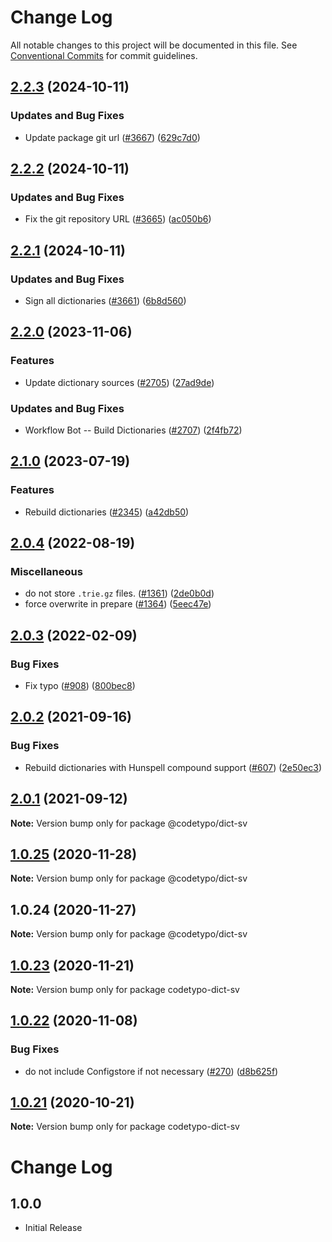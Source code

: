 # Change Log

All notable changes to this project will be documented in this file.
See [Conventional Commits](https://conventionalcommits.org) for commit guidelines.

## [2.2.3](https://github.com/khulnasofto-dicts/compare/@codetypo/dict-sv@2.2.2...@codetypo/dict-sv@2.2.3) (2024-10-11)


### Updates and Bug Fixes

* Update package git url ([#3667](https://github.com/khulnasofto-dicts/issues/3667)) ([629c7d0](https://github.com/khulnasokhulnasoftcommit/629c7d0a5e1bacad1d3874b1f8372edc3494ef97))

## [2.2.2](https://github.com/khulnasofto-dicts/compare/@codetypo/dict-sv@2.2.1...@codetypo/dict-sv@2.2.2) (2024-10-11)


### Updates and Bug Fixes

* Fix the git repository URL ([#3665](https://github.com/khulnasofto-dicts/issues/3665)) ([ac050b6](https://github.com/khulnasokhulnasoftcommit/ac050b697d57820109995e92fac5ccc32ced1723))

## [2.2.1](https://github.com/khulnasofto-dicts/compare/@codetypo/dict-sv@2.2.0...@codetypo/dict-sv@2.2.1) (2024-10-11)


### Updates and Bug Fixes

* Sign all dictionaries ([#3661](https://github.com/khulnasofto-dicts/issues/3661)) ([6b8d560](https://github.com/khulnasokhulnasoftcommit/6b8d560cf51a593458ce42bca415859f872cfc97))

## [2.2.0](https://github.com/khulnasofto-dicts/compare/@codetypo/dict-sv@2.1.0...@codetypo/dict-sv@2.2.0) (2023-11-06)


### Features

* Update dictionary sources ([#2705](https://github.com/khulnasofto-dicts/issues/2705)) ([27ad9de](https://github.com/khulnasokhulnasoftcommit/27ad9de120fc71bc1b9a2aacc4407c423aeee2fd))


### Updates and Bug Fixes

* Workflow Bot -- Build Dictionaries ([#2707](https://github.com/khulnasofto-dicts/issues/2707)) ([2f4fb72](https://github.com/khulnasokhulnasoftcommit/2f4fb72ad0b370c78bdbc19f38ee6a452e767010))

## [2.1.0](https://github.com/khulnasofto-dicts/compare/@codetypo/dict-sv@2.0.4...@codetypo/dict-sv@2.1.0) (2023-07-19)


### Features

* Rebuild dictionaries ([#2345](https://github.com/khulnasofto-dicts/issues/2345)) ([a42db50](https://github.com/khulnasokhulnasoftcommit/a42db50300924afe6a44049f4d26a86c5a09457a))

## [2.0.4](https://github.com/khulnasofto-dicts/compare/@codetypo/dict-sv@2.0.3...@codetypo/dict-sv@2.0.4) (2022-08-19)


### Miscellaneous

* do not store `.trie.gz` files. ([#1361](https://github.com/khulnasofto-dicts/issues/1361)) ([2de0b0d](https://github.com/khulnasokhulnasoftcommit/2de0b0df4b8addfd69e2e6899c05f8b502799b7c))
* force overwrite in prepare ([#1364](https://github.com/khulnasofto-dicts/issues/1364)) ([5eec47e](https://github.com/khulnasokhulnasoftcommit/5eec47e223f1dd6370fcbc3c1b6b0361c92bbddf))

## [2.0.3](https://github.com/khulnasofto-dicts/compare/@codetypo/dict-sv@2.0.2...@codetypo/dict-sv@2.0.3) (2022-02-09)


### Bug Fixes

* Fix typo ([#908](https://github.com/khulnasofto-dicts/issues/908)) ([800bec8](https://github.com/khulnasokhulnasoftcommit/800bec814558a84b3294d2fc2b37ec170686ac6a))





## [2.0.2](https://github.com/khulnasofto-dicts/compare/@codetypo/dict-sv@2.0.1...@codetypo/dict-sv@2.0.2) (2021-09-16)


### Bug Fixes

* Rebuild dictionaries with Hunspell compound support ([#607](https://github.com/khulnasofto-dicts/issues/607)) ([2e50ec3](https://github.com/khulnasokhulnasoftcommit/2e50ec30dae89bef42c673265e9854b61598f786))





## [2.0.1](https://github.com/khulnasofto-dicts/compare/@codetypo/dict-sv@1.0.25...@codetypo/dict-sv@2.0.1) (2021-09-12)

**Note:** Version bump only for package @codetypo/dict-sv





## [1.0.25](https://github.com/khulnasofto-dicts/compare/@codetypo/dict-sv@1.0.24...@codetypo/dict-sv@1.0.25) (2020-11-28)

**Note:** Version bump only for package @codetypo/dict-sv





## 1.0.24 (2020-11-27)

**Note:** Version bump only for package @codetypo/dict-sv





## [1.0.23](https://github.com/khulnasofto-dicts/compare/codetypo-dict-sv@1.0.22...codetypo-dict-sv@1.0.23) (2020-11-21)

**Note:** Version bump only for package codetypo-dict-sv

## [1.0.22](https://github.com/khulnasofto-dicts/compare/codetypo-dict-sv@1.0.21...codetypo-dict-sv@1.0.22) (2020-11-08)

### Bug Fixes

- do not include Configstore if not necessary ([#270](https://github.com/khulnasofto-dicts/issues/270)) ([d8b625f](https://github.com/khulnasokhulnasoftcommit/d8b625f2f42d5cc6c4a9390216ac1e5037886e44))

## [1.0.21](https://github.com/khulnasofto-dicts/compare/codetypo-dict-sv@1.0.20...codetypo-dict-sv@1.0.21) (2020-10-21)

**Note:** Version bump only for package codetypo-dict-sv

# Change Log

## 1.0.0

- Initial Release
